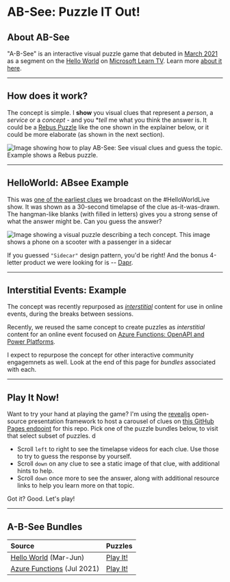 # AB-See: Puzzle IT Out!

## About AB-See

"A-B-See" is an interactive visual puzzle game that debuted in [March 2021](https://sketchthedocs.github.io/AB-See/helloworld/about/) as a segment on the [Hello World](https://aka.ms/helloworld) on [Microsoft Learn TV](https://aka.ms/learntv). Learn more [about it here](https://aka.ms/visual/absee).

---
## How does it work?

The concept is simple. I **show** you visual clues that represent a _person_, a _service_ or a _concept_ - and you **tell* me what you think the answer is. It could be a [Rebus Puzzle](https://en.wikipedia.org/wiki/Rebus) like the one shown in the explainer below, or it could be more elaborate (as shown in the next section).

![Image showing how to play AB-See: See visual clues and guess the topic. Example shows a Rebus puzzle.](https://sketchthedocs.github.io/AB-See/images/abc-debut.png)

---

## HelloWorld: ABsee Example

This was [one of the earliest clues](https://sketchthedocs.github.io/AB-See/puzzles/004/) we broadcast on the #HelloWorldLive show. It was shown as a 30-second timelapse of the clue as-it-was-drawn. The hangman-like blanks (with filled in letters) gives you a strong sense of what the answer might be. Can you guess the answer?

![Image showing a visual puzzle describing a tech concept. This image shows a phone on a scooter with a passenger in a sidecar](https://sketchthedocs.github.io/AB-See/images/puzzles/ABC-test.jpeg)

If you guessed `"Sidecar"` design pattern, you'd be right! And the bonus 4-letter product we were looking for is -- [Dapr](https://blog.dapr.io/posts/2021/03/02/a-visual-guide-to-dapr/).

---

## Interstitial Events: Example

The concept was recently repurposed as [_interstitial_](https://en.wikipedia.org/wiki/Interstitial_television_show) content for use in online events, during the breaks between sessions. 

Recently, we reused the same concept to create puzzles as _interstitial_ content for an online event focused on [Azure Functions: OpenAPI and Power Platforms](https://dev.to/nitya/series/13728). 

I expect to repurpose the concept for other interactive community engagemnets as well. Look at the end of this page for _bundles_ associated with each.

---
## Play It Now!

Want to try your hand at playing the game? I'm using the [revealjs](https://revealjs.com) open-source presentation framework to host a carousel of clues on [this GitHub Pages endpoint](https://sketchthedocs.github.io/ab-see-play) for this repo. Pick one of the puzzle bundles below, to visit that select subset of puzzles.  d

* Scroll `left` to right to see the timelapse videos for each clue. Use those to try to guess the response by yourself. 
* Scroll `down` on any clue to see a static image of that clue, with additional hints to help.
* Scroll `down` once more to see the answer, along with additional resource links to help you learn more on that topic.

Got it?
Good.
Let's play!

---

## A-B-See Bundles


| Source | Puzzles |
|:--|:--|
| [Hello World](https://aka.ms/helloworld) (Mar-Jun) | [Play It!](https://sketchthedocs.github.io/AB-See-Interact/hello-world.html)|
| [Azure Functions](https://aka.ms/AzureFunctionsOnDemand) (Jul 2021)|  [Play It!](https://sketchthedocs.github.io/AB-See-Interact/azure-functions.html)|

### 